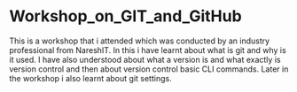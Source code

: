 # Workshop_on_GIT_and_GitHub
This is a workshop that i attended which was conducted by an industry professional from NareshIT. In this i have learnt about what is git and why is it used. I have also understood about what a version is and what exactly is version control and then about version control basic CLI commands. Later in the workshop i also learnt about git settings.
